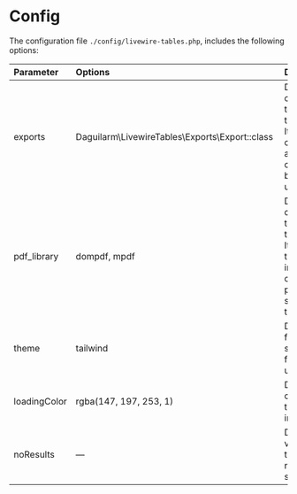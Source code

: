 # Config

The configuration file `./config/livewire-tables.php`, includes the following options:

| Parameter | Options | Description |
| :---------- |:------------| :-----------| 
| exports | Daguilarm\LivewireTables\Exports\Export::class | Defines the class used to export the content. It can be changed and customized by the user. |
| pdf_library| dompdf, mpdf | Defines the driver used to export the content. It requires the installation of the package selected by the user. |
| theme | tailwind | Define the frontend styling framework used. |
| loadingColor | rgba(147, 197, 253, 1) | Define the color for the loading indicador. |
| noResults | — | Default value when there is no results to show. |
